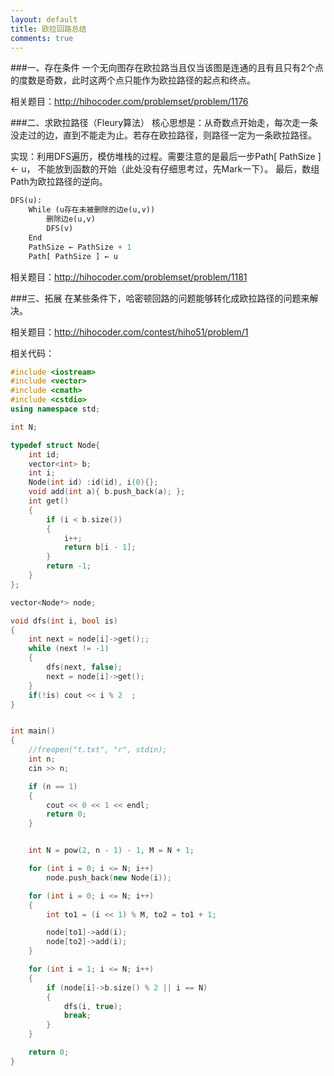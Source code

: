 ```yaml
---
layout: default
title: 欧拉回路总结
comments: true
---
```


###一、存在条件
一个无向图存在欧拉路当且仅当该图是连通的且有且只有2个点的度数是奇数，此时这两个点只能作为欧拉路径的起点和终点。

相关题目：http://hihocoder.com/problemset/problem/1176

###二、求欧拉路径（Fleury算法）
核心思想是：从奇数点开始走，每次走一条没走过的边，直到不能走为止。若存在欧拉路径，则路径一定为一条欧拉路径。

实现：利用DFS遍历，模仿堆栈的过程。需要注意的是最后一步Path[ PathSize ] ← u， 不能放到函数的开始（此处没有仔细思考过，先Mark一下）。
最后，数组Path为欧拉路径的逆向。

```python
DFS(u):
	While (u存在未被删除的边e(u,v))
		删除边e(u,v)
		DFS(v)
	End
	PathSize ← PathSize + 1
	Path[ PathSize ] ← u
```


相关题目：http://hihocoder.com/problemset/problem/1181

###三、拓展
在某些条件下，哈密顿回路的问题能够转化成欧拉路径的问题来解决。

相关题目：http://hihocoder.com/contest/hiho51/problem/1

相关代码：

```c++
#include <iostream>
#include <vector>
#include <cmath>
#include <cstdio>
using namespace std;

int N;

typedef struct Node{
	int id;
	vector<int> b;
	int i;
	Node(int id) :id(id), i(0){};
	void add(int a){ b.push_back(a); };
	int get()
	{
		if (i < b.size())
		{
			i++;
			return b[i - 1];
		}
		return -1;
	}
};

vector<Node*> node;

void dfs(int i, bool is)
{
	int next = node[i]->get();;
	while (next != -1)
	{
		dfs(next, false);
		next = node[i]->get();
	}
	if(!is) cout << i % 2  ;
}


int main()
{
	//freopen("t.txt", "r", stdin);
	int n;
	cin >> n;

	if (n == 1)
	{
		cout << 0 << 1 << endl;
		return 0;
	}


	int N = pow(2, n - 1) - 1, M = N + 1;

	for (int i = 0; i <= N; i++)
		node.push_back(new Node(i));

	for (int i = 0; i <= N; i++)
	{
		int to1 = (i << 1) % M, to2 = to1 + 1;

		node[to1]->add(i);
		node[to2]->add(i);
	}

	for (int i = 1; i <= N; i++)
	{
		if (node[i]->b.size() % 2 || i == N)
		{
			dfs(i, true);
			break;
		}
	}

	return 0;
}
```

